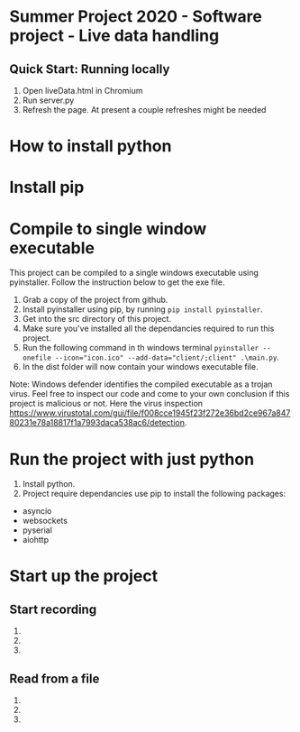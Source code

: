 # Summer Project 2020 - Software project - Live data handling

## Quick Start: Running locally
1. Open liveData.html in Chromium 
2. Run server.py 
3. Refresh the page. At present a couple refreshes might be needed

# How to install python


# Install pip

# Compile to single window executable
This project can be compiled to a single windows executable using pyinstaller.
Follow the instruction below to get the exe file.

1. Grab a copy of the project from github.
2. Install pyinstaller using pip, by running `pip install pyinstaller`.
3. Get into the src directory of this project.
4. Make sure you've installed all the dependancies required to run this project.
5. Run the following command in th windows terminal `pyinstaller --onefile --icon="icon.ico" --add-data="client/;client" .\main.py`.
6. In the dist folder will now contain your windows executable file.

Note: Windows defender identifies the compiled executable as a trojan virus. Feel free to inspect our code and come to your own conclusion if this project is
malicious or not. Here the virus inspection https://www.virustotal.com/gui/file/f008cce1945f23f272e36bd2ce967a84780231e78a18817f1a7993daca538ac6/detection.

# Run the project with just python
1. Install python.
2. Project require dependancies use pip to install the following packages:
* asyncio
* websockets
* pyserial
* aiohttp

# Start up the project
## Start recording
1.
2.
3.
## Read from a file
1.
2.
3.
